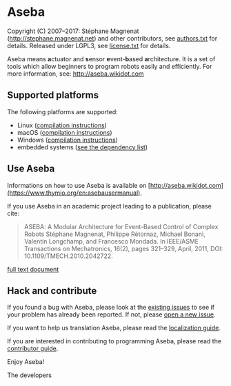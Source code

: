 # Aseba

Copyright (C) 2007–2017:
Stéphane Magnenat <stephane at magnenat dot net> (http://stephane.magnenat.net) and other contributors, see [authors.txt](authors.txt) for details.
Released under LGPL3, see [license.txt](license.txt) for details.
	
Aseba means **a**ctuator and **s**ensor **e**vent-**b**ased **a**rchitecture.
It is a set of tools which allow beginners to program robots easily and efficiently.
For more information, see: http://aseba.wikidot.com

## Supported platforms

The following platforms are supported:
- Linux ([compilation instructions](compile.Linux.md))
- macOS ([compilation instructions](compile.macOS.md))
- Windows ([compilation instructions](compile.Windows.md))
- embedded systems ([see the dependency list](compile.deps.md))

## Use Aseba

Informations on how to use Aseba is available on [http://aseba.wikidot.com](https://www.thymio.org/en:asebausermanual).

If you use Aseba in an academic project leading to a publication, please cite:

> ASEBA: A Modular Architecture for Event-Based Control of Complex Robots
> Stéphane Magnenat, Philippe Rétornaz, Michael Bonani, Valentin Longchamp, and Francesco Mondada.
> In IEEE/ASME Transactions on Mechatronics, 16(2), pages 321–329, April, 2011, DOI: 10.1109/TMECH.2010.2042722.
    
[full text document](https://infoscience.epfl.ch/record/144059/files/aseba-ieee-tr.pdf)

## Hack and contribute

If you found a bug with Aseba, please look at the [existing issues](https://github.com/aseba-community/aseba/issues) to see if your problem has already been reported.
If not, please [open a new issue](https://github.com/aseba-community/aseba/issues/new).

If you want to help us translation Aseba, please read the [localization guide](localization.md).

If you are interested in contributing to programming Aseba, please read the [contributor guide](contributing.md).

Enjoy Aseba!

The developers
